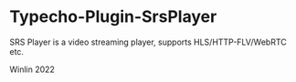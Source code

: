 # Typecho-Plugin-SrsPlayer

SRS Player is a video streaming player, supports HLS/HTTP-FLV/WebRTC etc.

Winlin 2022

